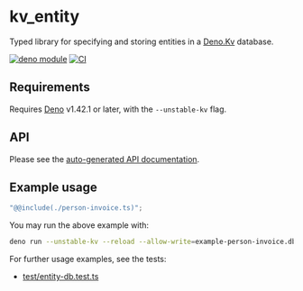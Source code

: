# kv_entity

Typed library for specifying and storing entities in a
[Deno.Kv](https://deno.com/kv) database.

[![deno module](https://shield.deno.dev/x/kv_entity)](https://deno.land/x/kv_entity)
[![CI](https://github.com/hugojosefson/deno-kv-entity/actions/workflows/ci.yaml/badge.svg)](https://github.com/hugojosefson/deno-kv-entity/actions/workflows/ci.yaml)

## Requirements

Requires [Deno](https://deno.land/) v1.42.1 or later, with the `--unstable-kv`
flag.

## API

Please see the
[auto-generated API documentation](https://deno.land/x/kv_entity?doc).

## Example usage

```typescript
"@@include(./person-invoice.ts)";
```

You may run the above example with:

```sh
deno run --unstable-kv --reload --allow-write=example-person-invoice.db --allow-read=example-person-invoice.db https://deno.land/x/kv_entity/readme/person-invoice.ts
```

For further usage examples, see the tests:

- [test/entity-db.test.ts](test/entity-db.test.ts)
